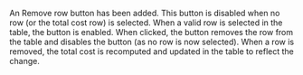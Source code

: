 An Remove row button has been added. This button is disabled when no row (or the total cost row) is selected. When a valid row is selected in the table, the button is enabled. When clicked, the button removes the row from the table and disables the button (as no row is now selected). When a row is removed, the total cost is recomputed and updated in the table to reflect the change.